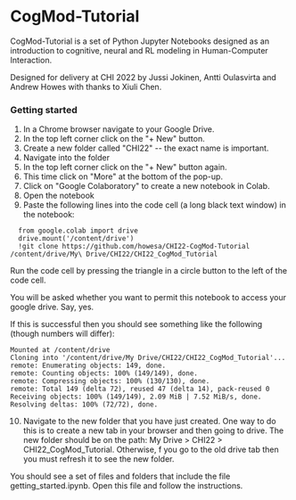 # CogMod-Tutorial

CogMod-Tutorial is a set of Python Jupyter Notebooks designed as an introduction to cognitive, neural and RL modeling in Human-Computer Interaction. 

Designed for delivery at CHI 2022 by Jussi Jokinen, Antti Oulasvirta and Andrew Howes with thanks to Xiuli Chen.

### Getting started

1.  In a Chrome browser navigate to your Google Drive.
2.  In the top left corner click on the "+ New" button.
3.  Create a new folder called "CHI22" -- the exact name is important.
4.  Navigate into the folder
5.  In the top left corner click on the "+ New" button again.
6.  This time click on "More" at the bottom of the pop-up.
7.  Click on "Google Colaboratory" to create a new notebook in Colab.
8.  Open the notebook
9.  Paste the following lines into the code cell (a long black text window) in the notebook:

```
  from google.colab import drive
  drive.mount('/content/drive')
  !git clone https://github.com/howesa/CHI22-CogMod-Tutorial /content/drive/My\ Drive/CHI22/CHI22_CogMod_Tutorial
```

Run the code cell by pressing the triangle in a circle button to the left of the code cell.

You will be asked whether you want to permit this notebook to access your google drive. Say, yes.

If this is successful then you should see something like the following (though numbers will differ):

```
Mounted at /content/drive
Cloning into '/content/drive/My Drive/CHI22/CHI22_CogMod_Tutorial'...
remote: Enumerating objects: 149, done.
remote: Counting objects: 100% (149/149), done.
remote: Compressing objects: 100% (130/130), done.
remote: Total 149 (delta 72), reused 47 (delta 14), pack-reused 0
Receiving objects: 100% (149/149), 2.09 MiB | 7.52 MiB/s, done.
Resolving deltas: 100% (72/72), done.
```

10. Navigate to the new folder that you have just created. One way to do this is to create a new tab in your browser and then going to drive. The new folder should be on the path: My Drive > CHI22 > CHI22_CogMod_Tutorial. Otherwise, f you go to the old drive tab then you must refresh it to see the new folder.

You should see a set of files and folders that include the file getting_started.ipynb. Open this file and follow the instructions.
